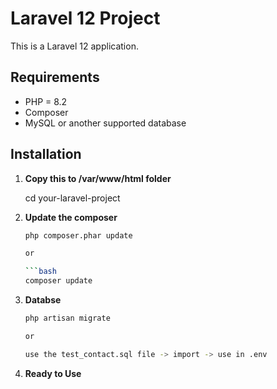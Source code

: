 # Laravel 12 Project

This is a Laravel 12 application.

## Requirements

- PHP = 8.2
- Composer
- MySQL or another supported database


## Installation

1. **Copy this to /var/www/html folder**

   cd your-laravel-project

2. **Update the composer**
    ```bash
    php composer.phar update

    or

    ```bash
    composer update

3. **Databse**
    ```bash
    php artisan migrate

    or

    use the test_contact.sql file -> import -> use in .env

4. **Ready to Use**

